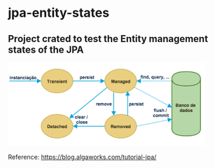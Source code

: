 # jpa-entity-states

## Project crated to test the Entity management states of the JPA

<img src="./docs/states-diagram.png" width="450"/>


Reference: https://blog.algaworks.com/tutorial-jpa/
